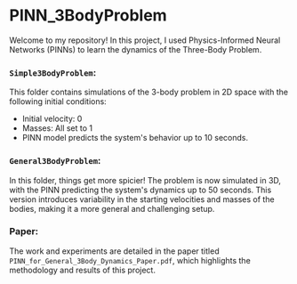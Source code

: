 # PINN_3BodyProblem

Welcome to my repository! In this project, I used Physics-Informed Neural Networks (PINNs) to learn the dynamics of the Three-Body Problem.

### `Simple3BodyProblem`:
This folder contains simulations of the 3-body problem in 2D space with the following initial conditions:
- Initial velocity: 0
- Masses: All set to 1
- PINN model predicts the system's behavior up to 10 seconds.

### `General3BodyProblem`:
In this folder, things get more spicier! The problem is now simulated in 3D, with the PINN predicting the system's dynamics up to 50 seconds. This version introduces variability in the starting velocities and masses of the bodies, making it a more general and challenging setup.

### Paper:
The work and experiments are detailed in the paper titled `PINN_for_General_3Body_Dynamics_Paper.pdf`, which highlights the methodology and results of this project.
